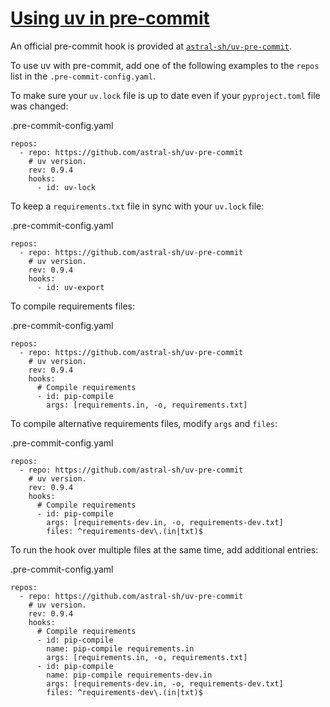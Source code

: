 # [Using uv in pre-commit](#using-uv-in-pre-commit)

An official pre-commit hook is provided at [`astral-sh/uv-pre-commit`](https://github.com/astral-sh/uv-pre-commit).

To use uv with pre-commit, add one of the following examples to the `repos` list in the `.pre-commit-config.yaml`.

To make sure your `uv.lock` file is up to date even if your `pyproject.toml` file was changed:

.pre-commit-config.yaml

```
repos:
  - repo: https://github.com/astral-sh/uv-pre-commit
    # uv version.
    rev: 0.9.4
    hooks:
      - id: uv-lock

```

To keep a `requirements.txt` file in sync with your `uv.lock` file:

.pre-commit-config.yaml

```
repos:
  - repo: https://github.com/astral-sh/uv-pre-commit
    # uv version.
    rev: 0.9.4
    hooks:
      - id: uv-export

```

To compile requirements files:

.pre-commit-config.yaml

```
repos:
  - repo: https://github.com/astral-sh/uv-pre-commit
    # uv version.
    rev: 0.9.4
    hooks:
      # Compile requirements
      - id: pip-compile
        args: [requirements.in, -o, requirements.txt]

```

To compile alternative requirements files, modify `args` and `files`:

.pre-commit-config.yaml

```
repos:
  - repo: https://github.com/astral-sh/uv-pre-commit
    # uv version.
    rev: 0.9.4
    hooks:
      # Compile requirements
      - id: pip-compile
        args: [requirements-dev.in, -o, requirements-dev.txt]
        files: ^requirements-dev\.(in|txt)$

```

To run the hook over multiple files at the same time, add additional entries:

.pre-commit-config.yaml

```
repos:
  - repo: https://github.com/astral-sh/uv-pre-commit
    # uv version.
    rev: 0.9.4
    hooks:
      # Compile requirements
      - id: pip-compile
        name: pip-compile requirements.in
        args: [requirements.in, -o, requirements.txt]
      - id: pip-compile
        name: pip-compile requirements-dev.in
        args: [requirements-dev.in, -o, requirements-dev.txt]
        files: ^requirements-dev\.(in|txt)$

```
